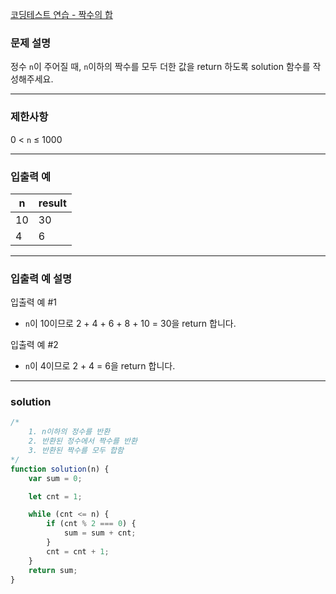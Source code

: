 [코딩테스트 연습 - 짝수의 합](https://school.programmers.co.kr/learn/courses/30/lessons/120831)

### **문제 설명**

정수 `n`이 주어질 때, `n`이하의 짝수를 모두 더한 값을 return 하도록 solution 함수를 작성해주세요.

---

### 제한사항

0 < `n` ≤ 1000

---

### 입출력 예

| n   | result |
| --- | ------ |
| 10  | 30     |
| 4   | 6      |

---

### 입출력 예 설명

입출력 예 #1

- `n`이 10이므로 2 + 4 + 6 + 8 + 10 = 30을 return 합니다.

입출력 예 #2

- `n`이 4이므로 2 + 4 = 6을 return 합니다.

---

### solution

```jsx
/*
    1. n이하의 정수를 반환
    2. 반환된 정수에서 짝수를 반환
    3. 반환된 짝수를 모두 합함
*/
function solution(n) {
	var sum = 0;

	let cnt = 1;

	while (cnt <= n) {
		if (cnt % 2 === 0) {
			sum = sum + cnt;
		}
		cnt = cnt + 1;
	}
	return sum;
}
```
